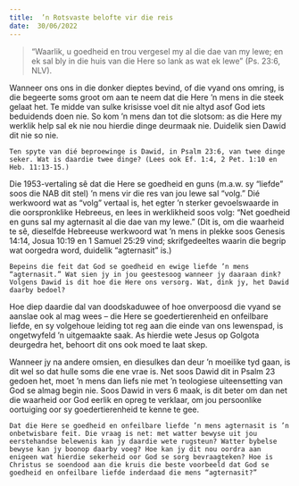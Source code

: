 ```yaml
---
title:  ’n Rotsvaste belofte vir die reis
date:  30/06/2022
---
```


> <p></p>
> “Waarlik, u goedheid en trou vergesel my al die dae van my lewe; en ek sal bly in die huis van die Here so lank as wat ek lewe” (Ps. 23:6, NLV).

Wanneer ons ons in die donker dieptes bevind, of die vyand ons omring, is die begeerte soms groot om aan te neem dat die Here ’n mens in die steek gelaat het. Te midde van sulke krisisse voel dit nie altyd asof God iets beduidends doen nie. So kom ’n mens dan tot die slotsom: as die Here my werklik help sal ek nie nou hierdie dinge deurmaak nie. Duidelik sien Dawid dit nie so nie.

`Ten spyte van dié beproewinge is Dawid, in Psalm 23:6, van twee dinge seker. Wat is daardie twee dinge? (Lees ook Ef. 1:4, 2 Pet. 1:10 en Heb. 11:13-15.)`

Die 1953-vertaling sê dat die Here se goedheid en guns (m.a.w. sy “liefde” soos die NAB dit stel) ’n mens vir die res van jou lewe sal “volg.” Dié werkwoord wat as “volg” vertaal is, het egter ’n sterker gevoelswaarde in die oorspronklike Hebreeus, en lees in werklikheid soos volg: “Net goedheid en guns sal my agternasit al die dae van my lewe.” (Dit is, om die waarheid te sê, dieselfde Hebreeuse werkwoord wat ’n mens in plekke soos Genesis 14:14, Josua 10:19 en 1 Samuel 25:29 vind; skrifgedeeltes waarin die begrip wat oorgedra word, duidelik “agternasit” is.)

`Bepeins die feit dat God se goedheid en ewige liefde ’n mens “agternasit.” Wat sien jy in jou geestesoog wanneer jy daaraan dink? Volgens Dawid is dit hoe die Here ons versorg. Wat, dink jy, het Dawid daarby bedoel?`

Hoe diep daardie dal van doodskaduwee of hoe onverpoosd die vyand se aanslae ook al mag wees – die Here se goedertierenheid en onfeilbare liefde, en sy volgehoue leiding tot reg aan die einde van ons lewenspad, is ongetwyfeld ’n uitgemaakte saak. As hierdie wete Jesus op Golgota deurgedra het, behoort dit ons ook moed te laat skep.

Wanneer jy na andere omsien, en diesulkes dan deur ’n moeilike tyd gaan, is dit wel so dat hulle soms die ene vrae is. Net soos Dawid dit in Psalm 23 gedoen het, moet ’n mens dan liefs nie met ’n teologiese uiteensetting van God se almag begin nie. Soos Dawid in vers 6 maak, is dit beter om dan net die waarheid oor God eerlik en opreg te verklaar, om jou persoonlike oortuiging oor sy goedertierenheid te kenne te gee.

`Dat die Here se goedheid en onfeilbare liefde ’n mens agternasit is ’n onbetwisbare feit. Die vraag is net: met watter bewyse uit jou eerstehandse belewenis kan jy daardie wete rugsteun? Watter bybelse bewyse kan jy boonop daarby voeg? Hoe kan jy dit nou oordra aan enigeen wat hierdie sekerheid oor God se sorg bevraagteken? Hoe is Christus se soendood aan die kruis die beste voorbeeld dat God se goedheid en onfeilbare liefde inderdaad die mens “agternasit?”`